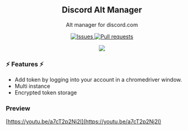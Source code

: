 <h2 align="center">Discord Alt Manager</h2>
<p align="center">Alt manager for discord.com</p>
<p align="center">
  <a href="https://github.com/pierdolenierobie/discord-alt-manager/issues">
    <img alt="Issues" src="https://img.shields.io/github/issues/pierdolenierobie/discord-alt-manager?color=0088ff" />
  </a>
  <a href="https://github.com/pierdolenierobie/discord-alt-manager/pulls">
    <img alt="Pull requests" src="https://img.shields.io/github/issues-pr/pierdolenierobie/discord-alt-manager" />
  </a>
</p>

<p align="center">
  <img src="https://cdn.discordapp.com/attachments/1200221398367473734/1202329149088473088/image.png"/>
</p>


### ⚡ Features ⚡
* Add token by logging into your account in a chromedriver window.
* Multi instance
* Encrypted token storage

### Preview
[https://youtu.be/a7cT2p2Nj2I](https://youtu.be/a7cT2p2Nj2I)



